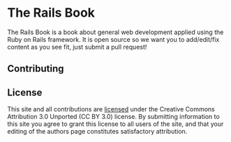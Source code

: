 # The Rails Book

The Rails Book is a book about general web development applied using the Ruby on Rails framework.
It is open source so we want you to add/edit/fix content as you see fit, just submit a pull request!

## Contributing

## License

This site and all contributions are [licensed](http://www.therailsbook.com/LICENSE-CC-BY) under the Creative Commons Attribution 3.0 Unported (CC BY 3.0) license. By submitting information to this site you agree to grant this license to all users of the site, and that your editing of the authors page constitutes satisfactory attribution.
